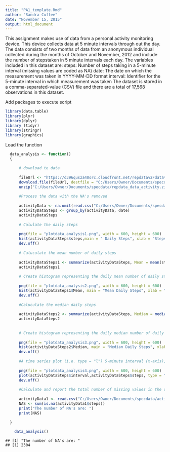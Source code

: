 ```yaml
---
title: "PA1_template.Rmd"
author: "Sandra Cuffee"
date: "November 15, 2015"
output: html_document
---
```


 This assignment makes use of data from a personal activity monitoring device.
 This device collects data at 5 minute intervals through out the day.
 The data consists of two months of data from an anonymous individual collected during the
 months of October and November, 2012 and include the number of stepstaken in 5 minute
 intervals each day.
 The variables included in this dataset are:
 steps: Number of steps taking in a 5-minute interval (missing values are coded as NA)
 date: The date on which the measurement was taken in YYYY-MM-DD format
 interval: Identifier for the 5-minute interval in which measurement was taken
 The dataset is stored in a comma-separated-value (CSV) file and
 there are a total of 17,568 observations in this dataset.


Add packages to execute script


```r
library(data.table)
library(plyr)
library(dplyr)
library (tidyr)
library(stringr)
library(graphics)
```

 Load the function
 

```r
  data_analysis <- function()
  {
  
      # download te data
    
      fileUrl <- "https://d396qusza40orc.cloudfront.net/repdata%2Fdata%2Factivity.zip"
      download.file(fileUrl, destfile = "C:/Users/Owner/Documents/specdata/repdata_data_activity.zip", method = "libcurl")
      unzip("C:/Users/Owner/Documents/specdata/repdata_data_activity.zip")
      
      #Process the data with the NA's removed
     
      activityData <- na.omit(read.csv("C:/Users/Owner/Documents/specdata/activity.csv"))  
      activityDataSteps <- group_by(activityData, date)
      activityDataSteps 
      
      # Calulate the daily steps
      
      png(file = "plotdata_analysis1.png", width = 600, height = 600)
      hist(activityDataSteps$steps,main = " Daily Steps", xlab = "Steps", col ="red")
      dev.off()
      
      # Caluculate the mean number of daily steps
      
      activityDataSteps1 <- summarize(activityDataSteps, Mean = mean(steps))
      activityDataSteps1        
  
      # Create histogram representing the daily mean number of daily steps
      
      png(file = "plotdata_analysis2.png", width = 600, height = 600)
      hist(activityDataSteps1$Mean, main = "Mean Daily Steps", xlab = "Steps", col ="red") 
      dev.off()
      
      #Caluculate the median daily steps
      
      activityDataSteps2 <- summarize(activityDataSteps, Median = median(steps))
      activityDataSteps2        
      
      
      # Create histogram representing the daily median number of daily steps
      
      png(file = "plotdata_analysis3.png", width = 600, height = 600)
      hist(activityDataSteps2$Median, main = "Median Daily Steps", xlab = "Steps", col ="red")
      dev.off()
      
      #A time series plot (i.e. type = "l") 5-minute interval (x-axis), average number of steps taken, averaged across all days (y-axis)
     
      png(file = "plotdata_analysis4.png", width = 600, height = 600)
      plot(activityDataSteps$interval,activityDataSteps$steps, type = "l", main = "Daily Steps by Intervals", xlab = "Intervals", ylab = "Number of Steps")
      dev.off()
      
      #Calculate and report the total number of missing values in the dataset
      
      activityData1 <- read.csv("C:/Users/Owner/Documents/specdata/activity.csv")
      NAS <- sum(is.na(activityData1$steps))
      print("The number of NA's are: ")
      print(NAS)
      
  }    
```



```r
    data_analysis()
```

```
## [1] "The number of NA's are: "
## [1] 2304
```
